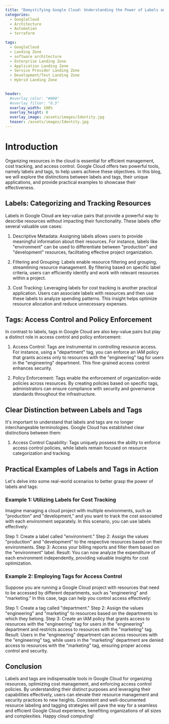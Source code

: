 ```yaml
---
title: "Demystifying Google Cloud: Understanding the Power of Labels and Tags"
categories:
  - GoogleCloud
  - Architecture
  - Automation
  - terraform

tags:
  - GoogleCloud
  - Landing Zone
  - software architecture
  - Enterprise Landing Zone
  - Application Landing Zone 
  - Service Provider Landing Zone
  - Development/Test Landing Zone
  - Hybrid Landing Zone
  

header:
  #overlay_color: "#000"
  #overlay_filter: "0.5"
  overlay_width: 100%
  overlay_height: 0
  overlay_image: /assets/images/Identity.jpg
  teaser: /assets/images/Identity.jpg
---
```


# Introduction

Organizing resources in the cloud is essential for efficient management, cost tracking, and access control. Google Cloud offers two powerful tools, namely labels and tags, to help users achieve these objectives. In this blog, we will explore the distinctions between labels and tags, their unique applications, and provide practical examples to showcase their effectiveness.

## Labels: Categorizing and Tracking Resources

Labels in Google Cloud are key-value pairs that provide a powerful way to describe resources without impacting their functionality. These labels offer several valuable use cases:

1. Descriptive Metadata: Assigning labels allows users to provide meaningful information about their resources. For instance, labels like "environment" can be used to differentiate between "production" and "development" resources, facilitating effective project organization.

2. Filtering and Grouping: Labels enable resource filtering and grouping, streamlining resource management. By filtering based on specific label criteria, users can efficiently identify and work with relevant resources within a project.

3. Cost Tracking: Leveraging labels for cost tracking is another practical application. Users can associate labels with resources and then use these labels to analyze spending patterns. This insight helps optimize resource allocation and reduce unnecessary expenses.

## Tags: Access Control and Policy Enforcement

In contrast to labels, tags in Google Cloud are also key-value pairs but play a distinct role in access control and policy enforcement:

1. Access Control: Tags are instrumental in controlling resource access. For instance, using a "department" tag, you can enforce an IAM policy that grants access only to resources with the "engineering" tag for users in the "engineering" department. This fine-grained access control enhances security.

2. Policy Enforcement: Tags enable the enforcement of organization-wide policies across resources. By creating policies based on specific tags, administrators can ensure compliance with security and governance standards throughout the infrastructure.

## Clear Distinction between Labels and Tags

It's important to understand that labels and tags are no longer interchangeable terminologies. Google Cloud has established clear distinctions between them:

1. Access Control Capability: Tags uniquely possess the ability to enforce access control policies, while labels remain focused on resource categorization and tracking.

## Practical Examples of Labels and Tags in Action

Let's delve into some real-world scenarios to better grasp the power of labels and tags:

### Example 1: Utilizing Labels for Cost Tracking

Imagine managing a cloud project with multiple environments, such as "production" and "development," and you want to track the cost associated with each environment separately. In this scenario, you can use labels effectively:

Step 1: Create a label called "environment."
Step 2: Assign the values "production" and "development" to the respective resources based on their environments.
Step 3: Access your billing reports and filter them based on the "environment" label.
Result: You can now analyze the expenditure of each environment independently, providing valuable insights for cost optimization.

### Example 2: Employing Tags for Access Control

Suppose you are running a Google Cloud project with resources that need to be accessed by different departments, such as "engineering" and "marketing." In this case, tags can help you control access effectively:

Step 1: Create a tag called "department."
Step 2: Assign the values "engineering" and "marketing" to resources based on the departments to which they belong.
Step 3: Create an IAM policy that grants access to resources with the "engineering" tag for users in the "engineering" department and restricts access to resources with the "marketing" tag.
Result: Users in the "engineering" department can access resources with the "engineering" tag, while users in the "marketing" department are denied access to resources with the "marketing" tag, ensuring proper access control and security.

## Conclusion

Labels and tags are indispensable tools in Google Cloud for organizing resources, optimizing cost management, and enforcing access control policies. By understanding their distinct purposes and leveraging their capabilities effectively, users can elevate their resource management and security practices to new heights. Consistent and well-documented resource labeling and tagging strategies will pave the way for a seamless and efficient Google Cloud experience, benefiting organizations of all sizes and complexities. Happy cloud computing!
